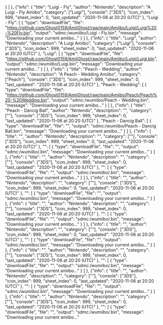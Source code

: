 }
]
},
{"info": {
                "title": "Luigi - Fly",
                "author": "Nintendo",
                "description": "A Luigi - Fly Amiibo",
                "category": ["Luigi"],
                "console": ["3DS"],
                "icon_index": 999,
                "sheet_index": 0,
                "last_updated": "2020-11-06 at 20:20 (UTC)"
},
"Luigi - Fly": [
{
                   "type": "downloadFile",
                   "file": "https://github.com/Ghost0159/AmiiGhost/raw/main/Amiibo/Luigi/Luigi%20-%20Fly.bin",
                   "output": "sdmc:/wumiibo/Luigi - Fly.bin",
                   "message": "Downloading your current amiibo..."
}
]
},
{"info": {
                "title": "Luigi",
                "author": "Nintendo",
                "description": "A Luigi Amiibo",
                "category": ["Luigi"],
                "console": ["3DS"],
                "icon_index": 999,
                "sheet_index": 0,
                "last_updated": "2020-11-06 at 20:20 (UTC)"
},
"Luigi": [
{
                   "type": "downloadFile",
                   "file": "https://github.com/Ghost0159/AmiiGhost/raw/main/Amiibo/Luigi/Luigi.bin",
                   "output": "sdmc:/wumiibo/Luigi.bin",
                   "message": "Downloading your current amiibo..."
}
]
},
{"info": {
                "title": "Peach - Wedding",
                "author": "Nintendo",
                "description": "A Peach - Wedding Amiibo",
                "category": ["Peach"],
                "console": ["3DS"],
                "icon_index": 999,
                "sheet_index": 0,
                "last_updated": "2020-11-06 at 20:20 (UTC)"
},
"Peach - Wedding": [
{
                   "type": "downloadFile",
                   "file": "https://github.com/Ghost0159/AmiiGhost/raw/main/Amiibo/Peach/Peach%20-%20Wedding.bin",
                   "output": "sdmc:/wumiibo/Peach - Wedding.bin",
                   "message": "Downloading your current amiibo..."
}
]
},
{"info": {
                "title": "Peach - Dancig Ball",
                "author": "Nintendo",
                "description": "",
                "category": [""],
                "console": ["3DS"],
                "icon_index": 999,
                "sheet_index": 0,
                "last_updated": "2020-11-06 at 20:20 (UTC)"
},
"Peach - Dancig Ball": [
{
                   "type": "downloadFile",
                   "file": "",
                   "output": "sdmc:/wumiibo/Peach - Dancig Ball.bin",
                   "message": "Downloading your current amiibo..."
}
]
},
{"info": {
                "title": "",
                "author": "Nintendo",
                "description": "",
                "category": [""],
                "console": ["3DS"],
                "icon_index": 999,
                "sheet_index": 0,
                "last_updated": "2020-11-06 at 20:20 (UTC)"
},
"": [
{
                   "type": "downloadFile",
                   "file": "",
                   "output": "sdmc:/wumiibo/.bin",
                   "message": "Downloading your current amiibo..."
}
]
},
{"info": {
                "title": "",
                "author": "Nintendo",
                "description": "",
                "category": [""],
                "console": ["3DS"],
                "icon_index": 999,
                "sheet_index": 0,
                "last_updated": "2020-11-06 at 20:20 (UTC)"
},
"": [
{
                   "type": "downloadFile",
                   "file": "",
                   "output": "sdmc:/wumiibo/.bin",
                   "message": "Downloading your current amiibo..."
}
]
},
{"info": {
                "title": "",
                "author": "Nintendo",
                "description": "",
                "category": [""],
                "console": ["3DS"],
                "icon_index": 999,
                "sheet_index": 0,
                "last_updated": "2020-11-06 at 20:20 (UTC)"
},
"": [
{
                   "type": "downloadFile",
                   "file": "",
                   "output": "sdmc:/wumiibo/.bin",
                   "message": "Downloading your current amiibo..."
}
]
},
{"info": {
                "title": "",
                "author": "Nintendo",
                "description": "",
                "category": [""],
                "console": ["3DS"],
                "icon_index": 999,
                "sheet_index": 0,
                "last_updated": "2020-11-06 at 20:20 (UTC)"
},
"": [
{
                   "type": "downloadFile",
                   "file": "",
                   "output": "sdmc:/wumiibo/.bin",
                   "message": "Downloading your current amiibo..."
}
]
},
{"info": {
                "title": "",
                "author": "Nintendo",
                "description": "",
                "category": [""],
                "console": ["3DS"],
                "icon_index": 999,
                "sheet_index": 0,
                "last_updated": "2020-11-06 at 20:20 (UTC)"
},
"": [
{
                   "type": "downloadFile",
                   "file": "",
                   "output": "sdmc:/wumiibo/.bin",
                   "message": "Downloading your current amiibo..."
}
]
},
{"info": {
                "title": "",
                "author": "Nintendo",
                "description": "",
                "category": [""],
                "console": ["3DS"],
                "icon_index": 999,
                "sheet_index": 0,
                "last_updated": "2020-11-06 at 20:20 (UTC)"
},
"": [
{
                   "type": "downloadFile",
                   "file": "",
                   "output": "sdmc:/wumiibo/.bin",
                   "message": "Downloading your current amiibo..."
}
]
},
{"info": {
                "title": "",
                "author": "Nintendo",
                "description": "",
                "category": [""],
                "console": ["3DS"],
                "icon_index": 999,
                "sheet_index": 0,
                "last_updated": "2020-11-06 at 20:20 (UTC)"
},
"": [
{
                   "type": "downloadFile",
                   "file": "",
                   "output": "sdmc:/wumiibo/.bin",
                   "message": "Downloading your current amiibo..."
}
]
},
{"info": {
                "title": "",
                "author": "Nintendo",
                "description": "",
                "category": [""],
                "console": ["3DS"],
                "icon_index": 999,
                "sheet_index": 0,
                "last_updated": "2020-11-06 at 20:20 (UTC)"
},
"": [
{
                   "type": "downloadFile",
                   "file": "",
                   "output": "sdmc:/wumiibo/.bin",
                   "message": "Downloading your current amiibo..."
